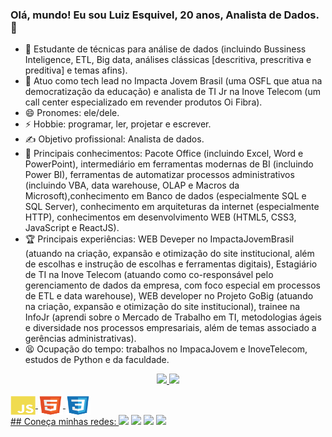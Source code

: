 ### Olá, mundo! Eu sou Luiz Esquivel, 20 anos, Analista de Dados.👋

- 🌱 Estudante de técnicas para análise de dados (incluindo Bussiness Inteligence, ETL, Big data, análises clássicas [descritiva, prescritiva e preditiva] e temas afins).
- 👯 Atuo como tech lead no Impacta Jovem Brasil (uma OSFL que atua na democratização da educação) e analista de TI Jr na Inove Telecom (um call center especializado em revender produtos Oi Fibra).
- 😄 Pronomes: ele/dele.
- ⚡ Hobbie: programar, ler, projetar e escrever.
- ✍  Objetivo profissional: Analista de dados.
- 🎍 Principais conhecimentos: Pacote Office (incluindo Excel, Word e PowerPoint), intermediário em ferramentas modernas de BI (incluindo Power BI), ferramentas de automatizar processos administrativos (incluindo VBA, data warehouse, OLAP e Macros da Microsoft),conhecimento em Banco de dados (especialmente SQL e SQL Server), conhecimento em arquiteturas da internet (especialmente HTTP), conhecimentos em desenvolvimento WEB (HTML5, CSS3, JavaScript e ReactJS).
- 🏆 Principais experiências: WEB Deveper no ImpactaJovemBrasil (atuando na criação, expansão e otimização do site institucional, além de escolhas e instrução de escolhas e ferramentas digitais), Estagiário de TI na Inove Telecom (atuando como co-responsável pelo gerenciamento de dados da empresa, com foco especial em processos de ETL e data warehouse), WEB developer no Projeto GoBig (atuando na criação, expansão e otimização do site institucional), trainee na InfoJr (aprendi sobre o Mercado de Trabalho em TI, metodologias ágeis e diversidade nos processos empresariais, além de temas associado a gerências administrativas).
- 😫 Ocupação do tempo: trabalhos no ImpacaJovem e InoveTelecom, estudos de Python e da faculdade.

<div align="center">
  <a href="https://github.com/luizesquivel05/luizesquivel05/">
  <img height="180em" src="https://github-readme-stats.vercel.app/api?username=luizesquivel05&show_icons=true&theme=dark&include_all_commits=true&count_private=true"/>
  <img height="180em" src="https://github-readme-stats.vercel.app/api/top-langs/?username=luizesquivel05&layout=compact&langs_count=7&theme=dark"/>
</div>
<div style="display: inline_block"><br>
  <img align="center" alt="Luiz-Js" height="30" width="40" src="https://raw.githubusercontent.com/devicons/devicon/master/icons/javascript/javascript-plain.svg">
  <img align="center" alt="Luiz-HTML" height="30" width="40" src="https://raw.githubusercontent.com/devicons/devicon/master/icons/html5/html5-original.svg">
  <img align="center" alt="Luiz-CSS" height="30" width="40" src="https://raw.githubusercontent.com/devicons/devicon/master/icons/css3/css3-original.svg">
</div>
<div> 
    ## Coneça minhas redes:
  <a href="https://instagram.com/luizpontes.esquivel" target="_blank"><img src="https://img.shields.io/badge/-Instagram-%23E4405F?style=for-the-badge&logo=instagram&logoColor=white" target="_blank"></a>
 	<a href="https://www.twitch.tv/caimasvoltei" target="_blank"><img src="https://img.shields.io/badge/Twitch-9146FF?style=for-the-badge&logo=twitch&logoColor=white" target="_blank"></a>
  <a href = "mailto:luizpontes.esquivel@gmail.com"><img src="https://img.shields.io/badge/-Gmail-%23333?style=for-the-badge&logo=gmail&logoColor=white" target="_blank"></a>
  <a href="https://www.linkedin.com/in/luizesquivel/" target="_blank"><img src="https://img.shields.io/badge/-LinkedIn-%230077B5?style=for-the-badge&logo=linkedin&logoColor=white" target="_blank"></a> 
 
</div>
